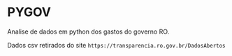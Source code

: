 # PYGOV

Analise de dados em python dos gastos do governo RO.

Dados csv retirados do site `https://transparencia.ro.gov.br/DadosAbertos`